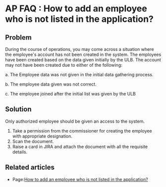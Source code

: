 # AP FAQ : How to add an employee who is not listed in the application?

## Problem <a id="Howtoaddanemployeewhoisnotlistedintheapplication?-Problem"></a>

During the course of operations, you may come across a situation where the employee's account has not been created in the system. The employees have been created based on the data given initially by the ULB. The account may not have been created due to either of the following:

a. The Employee data was not given in the initial data gathering process.

b. The employee data given was not correct.

c. The employee joined after the initial list was given by the ULB

## Solution <a id="Howtoaddanemployeewhoisnotlistedintheapplication?-Solution"></a>

Only authorized employee should be given an access to the system.

1. Take a permission from the commissioner for creating the employee with appropriate designation.
2. Scan the document.
3. Raise a card in JIRA and attach the document with all the requisite details.

## Related articles <a id="Howtoaddanemployeewhoisnotlistedintheapplication?-Relatedarticles"></a>

* Page:[How to add an employee who is not listed in the application?](https://digit-discuss.atlassian.net/wiki/spaces/EUF/pages/48758804/How+to+add+an+employee+who+is+not+listed+in+the+application)

